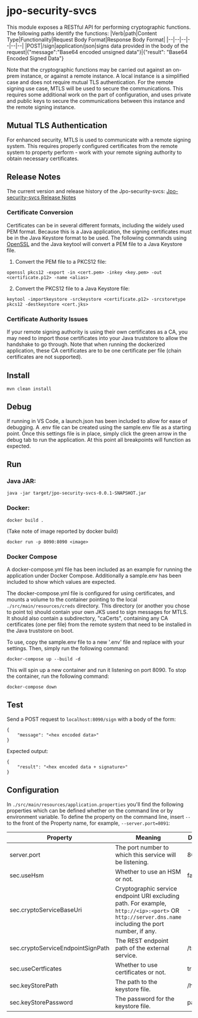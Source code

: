 
# jpo-security-svcs
This module exposes a RESTful API for performing cryptographic functions. The following paths identify the functions:
|Verb|path|Content Type|Functionality|Request Body Format|Response Body Format|
|--|--|--|--|--|--|
|POST|/sign|application/json|signs data provided in the body of the request|{"message":"Base64 encoded unsigned data"}|{"result": "Base64 Encoded Signed Data"}


Note that the cryptographic functions may be carried out against an on-prem instance, or against a remote instance. A local instance is a simplified case and does not require mutual TLS authentication. For the remote signing use case, MTLS will be used to secure the communications. This requires some additional work on the part of configuration, and uses private and public keys to secure the communications between this instance and the remote signing instance.
## Mutual TLS Authentication
For enhanced security, MTLS is used to communicate with a remote signing system. This requires properly configured certificates from the remote system to property perform - work with your remote signing authority to obtain necessary certificates. 
## Release Notes
The current version and release history of the Jpo-security-svcs: [Jpo-security-svcs Release Notes](<docs/Release_notes.md>)

### Certificate Conversion
Certificates can be in several different formats, including the widely used PEM format. Because this is a Java application, the signing certificates must be in the Java Keystore format to be used. The following commands using [OpenSSL](https://www.openssl.org/) and the Java keytool will convert a PEM file to a Java Keystore file.

1. Convert the PEM file to a PKCS12 file:
```
openssl pkcs12 -export -in <cert.pem> -inkey <key.pem> -out <certificate.p12> -name <alias>
```
2. Convert the PKCS12 file to a Java Keystore file:
```
keytool -importkeystore -srckeystore <certificate.p12> -srcstoretype pkcs12 -destkeystore <cert.jks>
```

### Certificate Authority Issues
If your remote signing authority is using their own certificates as a CA, you may need to import those certificates into your Java truststore to allow the handshake to go through. Note that when running the dockerized application, these CA certificates are to be one certificate per file (chain certificates are not supported).

## Install

`mvn clean install`


## Debug
If running in VS Code, a launch.json has been included to allow for ease of debugging. A .env file can be created using the sample.env file as a starting point. Once this settings file is in place, simply click the green arrow in the debug tab to run the application. At this point all breakpoints will function as expected.

## Run

### Java JAR:

`java -jar target/jpo-security-svcs-0.0.1-SNAPSHOT.jar`

### Docker:

`docker build .`

(Take note of image reported by docker build)

`docker run -p 8090:8090 <image>`

### Docker Compose
A docker-compose.yml file has been included as an example for running the application under Docker Compose. Additionally a sample.env has been included to show which values are expected. 

The docker-compose.yml file is configured for using certificates, and mounts a volume to the container pointing to the local `./src/main/resources/creds` directory. This directory (or another you chose to point to) should contain your own JKS used to sign messages for MTLS. It should also contain a subdirectory, "caCerts", containing any CA certificates (one per file) from the remote system that need to be installed in the Java truststore on boot. 

To use, copy the sample.env file to a new '.env' file and replace with your settings. Then, simply run the following command:
```
docker-compose up --build -d
```
This will spin up a new container and run it listening on port 8090. To stop the container, run the following command:
```
docker-compose down
```

## Test

Send a POST request to `localhost:8090/sign` with a body of the form:

```
{
	"message": "<hex encoded data>"
}
```

Expected output:

```
{
	"result": "<hex encoded data + signature>"
}
```

## Configuration

In `./src/main/resources/application.properties` you'll find the following properties which can be defined whether on the command line or by environment variable. To define the property on the command line, insert `--` to the front of the Property name, for example, `--server.port=8091`:

| Property | Meaning | Default Value | Environment Variable Substitute |
| -----------|------------|-----------------|-----------|
| server.port | The port number to which this service will be listening.| 8090 |SERVER_PORT|
| sec.useHsm | Whether to use an HSM or not. | false | SEC_USE_HSM |
| sec.cryptoServiceBaseUri | Cryptographic service endpoint URI excluding path. For example, `http://<ip>:<port>` OR `http://server.dns.name` including the port number, if any. | - |SEC_CRYPTO_SERVICE_BASE_URI|
| sec.cryptoServiceEndpointSignPath | The REST endpoint path of the external service. | /tmc/signtim |SEC_CRYPTO_SERVICE_ENDPOINT_SIGN_PATH|
| sec.useCertficates | Whether to use certificates or not. | true | SEC_USE_CERTIFICATES |
| sec.keyStorePath | The path to the keystore file. | /home/cert.jks | SEC_KEY_STORE_PATH |
| sec.keyStorePassword | The password for the keystore file. | password | SEC_KEY_STORE_PASSWORD |
